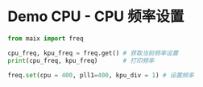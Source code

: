 Demo CPU - CPU 频率设置
================================

```python
from maix import freq

cpu_freq, kpu_freq = freq.get() # 获取当前频率设置
print(cpu_freq, kpu_freq)       # 打印频率

freq.set(cpu = 400, pll1=400, kpu_div = 1) # 设置频率
```

